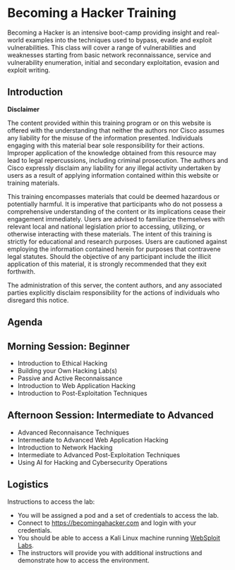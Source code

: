 <title>Becoming a Hacker</title>

# Becoming a Hacker Training

Becoming a Hacker is an intensive boot-camp providing insight and real-world examples into the techniques used to bypass, evade and exploit vulnerabilities. This class will cover a range of vulnerabilities and weaknesses starting from basic network reconnaissance, service and vulnerability enumeration, initial and secondary exploitation, evasion and exploit writing.

## Introduction

**Disclaimer**

The content provided within this training program or on this website is offered with the understanding that neither the authors nor Cisco assumes any liability for the misuse of the information presented. Individuals engaging with this material bear sole responsibility for their actions. Improper application of the knowledge obtained from this resource may lead to legal repercussions, including criminal prosecution. The authors and Cisco expressly disclaim any liability for any illegal activity undertaken by users as a result of applying information contained within this website or training materials.

This training encompasses materials that could be deemed hazardous or potentially harmful. It is imperative that participants who do not possess a comprehensive understanding of the content or its implications cease their engagement immediately. Users are advised to familiarize themselves with relevant local and national legislation prior to accessing, utilizing, or otherwise interacting with these materials. The intent of this training is strictly for educational and research purposes. Users are cautioned against employing the information contained herein for purposes that contravene legal statutes. Should the objective of any participant include the illicit application of this material, it is strongly recommended that they exit forthwith.

The administration of this server, the content authors, and any associated parties explicitly disclaim responsibility for the actions of individuals who disregard this notice.

## Agenda

## Morning Session: Beginner

- Introduction to Ethical Hacking
- Building your Own Hacking Lab(s)
- Passive and Active Reconnaissance
- Introduction to Web Application Hacking
- Introduction to Post-Exploitation Techniques


## Afternoon Session: Intermediate to Advanced
- Advanced Reconnaisance Techniques
- Intermediate to Advanced Web Application Hacking
- Introduction to Network Hacking
- Intermediate to Advanced Post-Exploitation Techniques
- Using AI for Hacking and Cybersecurity Operations

## Logistics
Instructions to access the lab:
- You will be assigned a pod and a set of credentials to access the lab.
- Connect to https://becomingahacker.com and login with your credentials.
- You should be able to access a Kali Linux machine running [WebSploit Labs](https://websploit.org/).
- The instructors will provide you with additional instructions and demonstrate how to access the environment.
